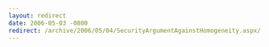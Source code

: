 ```yaml
---
layout: redirect
date: 2006-05-03 -0800
redirect: /archive/2006/05/04/SecurityArgumentAgainstHomogeneity.aspx/
---
```

